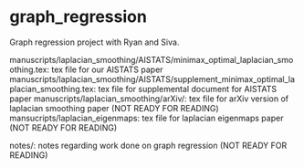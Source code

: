 # graph_regression
Graph regression project with Ryan and Siva.


manuscripts/laplacian_smoothing/AISTATS/minimax_optimal_laplacian_smoothing.tex: tex file for our AISTATS paper
manuscripts/laplacian_smoothing/AISTATS/supplement_minimax_optimal_laplacian_smoothing.tex: tex file for supplemental document for AISTATS paper
manuscripts/laplacian_smoothing/arXiv/: tex file for arXiv version of laplacian smoothing paper (NOT READY FOR READING)
mansucripts/laplacian_eigenmaps: tex file for laplacian eigenmaps paper (NOT READY FOR READING)


notes/: notes regarding work done on graph regression (NOT READY FOR READING)
